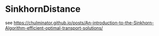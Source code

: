 # SinkhornDistance
see https://chulminator.github.io/posts/An-introduction-to-the-Sinkhorn-Algorithm-efficient-optimal-transport-solutions/